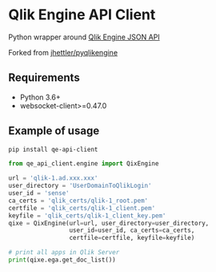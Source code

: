 # Qlik Engine API Client

Python wrapper around [Qlik Engine JSON API](https://help.qlik.com/en-US/sense-developer/February2024/Subsystems/EngineAPI/Content/Sense_EngineAPI/introducing-engine-API.htm)

Forked from [jhettler/pyqlikengine](https://github.com/jhettler/pyqlikengine)

## Requirements
* Python 3.6+
* websocket-client>=0.47.0

## Example of usage
```bash
pip install qe-api-client
```
```python
from qe_api_client.engine import QixEngine

url = 'qlik-1.ad.xxx.xxx'
user_directory = 'UserDomainToQlikLogin'
user_id = 'sense'
ca_certs = 'qlik_certs/qlik-1_root.pem'
certfile = 'qlik_certs/qlik-1_client.pem'
keyfile = 'qlik_certs/qlik-1_client_key.pem'
qixe = QixEngine(url=url, user_directory=user_directory,
                 user_id=user_id, ca_certs=ca_certs,
                 certfile=certfile, keyfile=keyfile)

# print all apps in Qlik Server
print(qixe.ega.get_doc_list())
```
